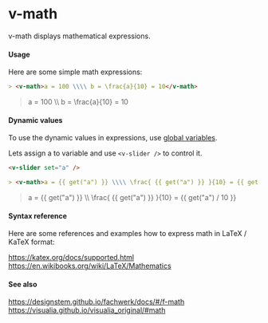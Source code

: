 # v-math

v-math displays mathematical expressions.

#### Usage

Here are some simple math expressions:

```md
> <v-math>a = 100 \\\\ b = \frac{a}{10} = 10</v-math>
```

> <v-math>a = 100 \\\\ b = \frac{a}{10} = 10</v-math>

<p />

#### Dynamic values

To use the dynamic values in expressions, use [global variables](/utils/variables).

Lets assign <v-math>a</v-math> to variable and use `<v-slider />` to control it.

```md
<v-slider set="a" />

> <v-math>a = {{ get("a") }} \\\\ \frac{ {{ get("a") }} }{10} = {{ get("a") / 10 }}</v-math>
```

<v-slider set="a" />

> <v-math>a = {{ get("a") }} \\\\ \frac{ {{ get("a") }} }{10} = {{ get("a") / 10 }}</v-math>

#### Syntax reference

Here are some references and examples how to express math in LaTeX / KaTeX format:

https://katex.org/docs/supported.html
https://en.wikibooks.org/wiki/LaTeX/Mathematics

#### See also

https://designstem.github.io/fachwerk/docs/#/f-math
https://visualia.github.io/visualia_original/#math
